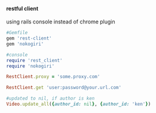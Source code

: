 #### restful client

using rails console instead of chrome plugin


```ruby
#Gemfile
gem 'rest-client'
gem 'nokogiri'

#console
require 'rest_client'
require 'nokogiri'

RestClient.proxy = 'some.proxy.com'

RestClient.get 'user:password@your.url.com'
```



```ruby
#updated to nil, if author is ken
Video.update_all({author_id: nil}, {author_id: 'ken'})
```

